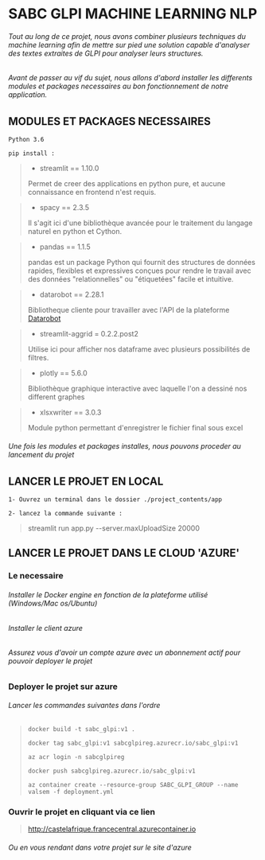 # SABC GLPI MACHINE LEARNING NLP

###### Tout au long de ce projet, nous avons combiner plusieurs techniques du machine learning afin de mettre sur pied une solution capable d'analyser des textes extraites de GLPI pour analyser leurs structures.
###### Avant de passer au vif du sujet, nous allons d'abord installer les differents modules et packages necessaires au bon fonctionnement de notre application.

## MODULES ET PACKAGES NECESSAIRES

`Python 3.6`

`pip install : `

>- streamlit == 1.10.0
>
> Permet de creer des applications en python pure, et aucune connaissance en frontend n'est requis. 

>- spacy == 2.3.5
>
>Il s'agit ici d'une bibliothèque avancée pour le traitement du langage naturel en python et Cython.
> 

>- pandas == 1.1.5
>
> pandas est un package Python qui fournit des structures de données rapides, flexibles et expressives conçues pour rendre le travail avec des données "relationnelles" ou "étiquetées" facile et intuitive.

>- datarobot == 2.28.1
>
> Bibliotheque cliente pour travailler avec l'API de la plateforme [Datarobot]('http://datarobot.com/)

>- streamlit-aggrid = 0.2.2.post2
>
> Utilise ici pour afficher nos dataframe avec plusieurs possibilités de filtres. 

>- plotly == 5.6.0
>
> Bibliothèque graphique interactive avec laquelle l'on a dessiné nos different graphes 

>- xlsxwriter == 3.0.3
>
> Module python permettant d'enregistrer le fichier final sous excel

###### Une fois les modules et packages installes, nous pouvons proceder au lancement du projet 

## LANCER LE PROJET EN LOCAL
`1- Ouvrez un terminal dans le dossier ./project_contents/app `

`2- lancez la commande suivante :  `
>streamlit run app.py --server.maxUploadSize 20000

## LANCER LE PROJET DANS LE CLOUD 'AZURE'

### Le necessaire

###### Installer le Docker engine en fonction de la plateforme utilisé (Windows/Mac os/Ubuntu)
###### Installer le client azure
###### Assurez vous d'avoir un compte azure avec un abonnement actif pour pouvoir deployer le projet

### Deployer le projet sur azure

###### Lancer les commandes suivantes dans l'ordre 
> `docker build -t sabc_glpi:v1 . `
> 
> `docker tag sabc_glpi:v1 sabcglpireg.azurecr.io/sabc_glpi:v1`
>
> `az acr login -n sabcglpireg`
>
> `docker push sabcglpireg.azurecr.io/sabc_glpi:v1`
> 
> `az container create --resource-group SABC_GLPI_GROUP --name valsem -f deployment.yml`

### Ouvrir le projet en cliquant via ce lien 
>http://castelafrique.francecentral.azurecontainer.io
###### Ou en vous rendant dans votre projet sur le site d'azure